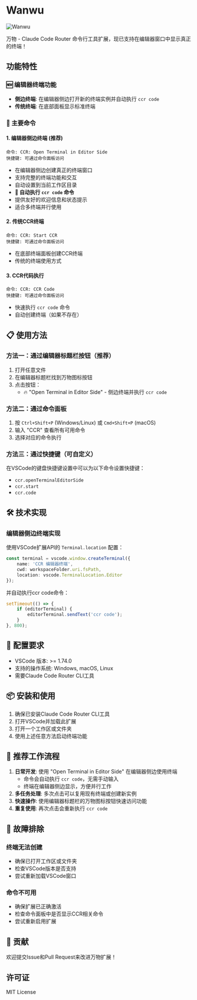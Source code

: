 # Wanwu

![Wanwu](src/Wanwu.png)

万物 - Claude Code Router 命令行工具扩展，现已支持在编辑器窗口中显示真正的终端！

## 功能特性

### 🆕 编辑器终端功能
- **侧边终端**: 在编辑器侧边打开新的终端实例并自动执行 `ccr code`
- **传统终端**: 在底部面板显示标准终端

### 🚀 主要命令

#### 1. 编辑器侧边终端 (推荐)
```
命令: CCR: Open Terminal in Editor Side
快捷键: 可通过命令面板访问
```
- 在编辑器侧边创建真正的终端窗口
- 支持完整的终端功能和交互
- 自动设置到当前工作区目录
- **🚀 自动执行 `ccr code` 命令**
- 提供友好的欢迎信息和状态提示
- 适合多终端并行使用

#### 2. 传统CCR终端
```
命令: CCR: Start CCR
快捷键: 可通过命令面板访问
```
- 在底部终端面板创建CCR终端
- 传统的终端使用方式

#### 3. CCR代码执行
```
命令: CCR: CCR Code
快捷键: 可通过命令面板访问
```
- 快速执行 `ccr code` 命令
- 自动创建终端（如果不存在）

## 📋 使用方法

### 方法一：通过编辑器标题栏按钮（推荐）
1. 打开任意文件
2. 在编辑器标题栏找到万物图标按钮
3. 点击按钮：
   - 🔥 "Open Terminal in Editor Side" - 侧边终端并执行 `ccr code`

### 方法二：通过命令面板
1. 按 `Ctrl+Shift+P` (Windows/Linux) 或 `Cmd+Shift+P` (macOS)
2. 输入 "CCR" 查看所有可用命令
3. 选择对应的命令执行

### 方法三：通过快捷键（可自定义）
在VSCode的键盘快捷键设置中可以为以下命令设置快捷键：
- `ccr.openTerminalEditorSide`
- `ccr.start`
- `ccr.code`

## 🛠️ 技术实现

### 编辑器侧边终端实现
使用VSCode扩展API的 `Terminal.location` 配置：
```typescript
const terminal = vscode.window.createTerminal({
    name: 'CCR 编辑器终端',
    cwd: workspaceFolder.uri.fsPath,
    location: vscode.TerminalLocation.Editor
});
```

并自动执行ccr code命令：
```typescript
setTimeout(() => {
    if (editorTerminal) {
        editorTerminal.sendText('ccr code');
    }
}, 800);
```

## 🔧 配置要求

- VSCode 版本: >= 1.74.0
- 支持的操作系统: Windows, macOS, Linux
- 需要Claude Code Router CLI工具

## 📦 安装和使用

1. 确保已安装Claude Code Router CLI工具
2. 打开VSCode并加载此扩展
3. 打开一个工作区或文件夹
4. 使用上述任意方法启动终端功能

## 🎯 推荐工作流程

1. **日常开发**: 使用 "Open Terminal in Editor Side" 在编辑器侧边使用终端
   - 命令会自动执行 `ccr code`，无需手动输入
   - 终端在编辑器侧边显示，方便并行工作
2. **多任务处理**: 多次点击可以复用现有终端或创建新实例
3. **快速操作**: 使用编辑器标题栏的万物图标按钮快速访问功能
4. **重复使用**: 再次点击会重新执行 `ccr code`

## 🐛 故障排除

### 终端无法创建
- 确保已打开工作区或文件夹
- 检查VSCode版本是否支持
- 尝试重新加载VSCode窗口

### 命令不可用
- 确保扩展已正确激活
- 检查命令面板中是否显示CCR相关命令
- 尝试重新启用扩展

## 🤝 贡献

欢迎提交Issue和Pull Request来改进万物扩展！

## 许可证

MIT License 